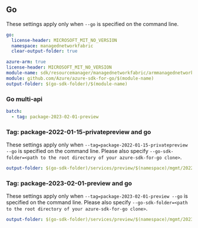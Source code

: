 ## Go

These settings apply only when `--go` is specified on the command line.

``` yaml $(go) && !$(track2)
go:
  license-header: MICROSOFT_MIT_NO_VERSION
  namespace: managednetworkfabric
  clear-output-folder: true
```

```yaml $(go) && $(track2)
azure-arm: true
license-header: MICROSOFT_MIT_NO_VERSION
module-name: sdk/resourcemanager/managednetworkfabric/armmanagednetworkfabric
module: github.com/Azure/azure-sdk-for-go/$(module-name)
output-folder: $(go-sdk-folder)/$(module-name)
```

### Go multi-api

``` yaml $(go) && $(multiapi)
batch:
  - tag: package-2023-02-01-preview
```
### Tag: package-2022-01-15-privatepreview and go
These settings apply only when `--tag=package-2022-01-15-privatepreview --go` is specified on the command line.
Please also specify `--go-sdk-folder=<path to the root directory of your azure-sdk-for-go clone>`.
``` yaml $(tag) == 'package-2022-01-15-privatepreview' && $(go)
output-folder: $(go-sdk-folder)/services/preview/$(namespace)/mgmt/2022-01-15-privatepreview/$(namespace)
```
### Tag: package-2023-02-01-preview and go
These settings apply only when `--tag=package-2023-02-01-preview --go` is specified on the command line.
Please also specify `--go-sdk-folder=<path to the root directory of your azure-sdk-for-go clone>`.
``` yaml $(tag) == 'package-2023-02-01-preview ' && $(go)
output-folder: $(go-sdk-folder)/services/preview/$(namespace)/mgmt/2023-02-01-preview/$(namespace)
```